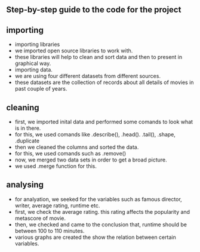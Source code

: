 ## Step-by-step guide to the code for the project
## importing
* importing libraries
* we imported open source libraries to work with.
* these libraries will help to clean and sort data and then to present in graphical way.
* importing data. 
* we are using four different datasets from different sources. 
* these datasets are the collection of records about all details of movies in past couple of years.
## cleaning
* first, we imported inital data and performed some comands to look what is in there.
* for this, we used comands like .describe(), .head(). .tail(), .shape, .duplicate
* then we cleaned the columns and sorted the data.
* for this, we used comands such as .remove()
* now, we merged two data sets in order to get a broad picture.
* we used .merge function for this.
## analysing
* for analyation, we seeked for the variables such as famous director, writer, average rating, runtime etc.
* first, we check the average rating. this rating affects the popularity and metascore of movie.
* then, we checked and came to the conclusion that, runtime should be between 100 to 110 minutes.
* various graphs are created the show the relation between certain variables.
